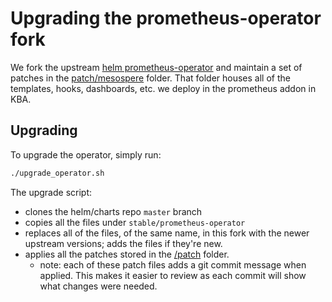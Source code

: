 # Upgrading the prometheus-operator fork

We fork the upstream [helm prometheus-operator](https://github.com/helm/charts/tree/master/stable/prometheus-operator) and maintain a set of patches in the [patch/mesospere](./patch/mesosphere) folder. That folder houses all of the templates, hooks, dashboards, etc. we deploy in the prometheus addon in KBA.

## Upgrading

To upgrade the operator, simply run:
```sh
./upgrade_operator.sh
```

The upgrade script:
- clones the helm/charts repo `master` branch
- copies all the files under `stable/prometheus-operator`
- replaces all of the files, of the same name, in this fork with the newer upstream versions; adds the files if they're new.
- applies all the patches stored in the [/patch](./patch) folder.
  - note: each of these patch files adds a git commit message when applied. This makes it easier to review as each commit will show what changes were needed.